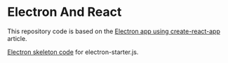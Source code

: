 # Electron And React

This repository code is based on the
[Electron app using create-react-app](https://medium.freecodecamp.org/building-an-electron-application-with-create-react-app-97945861647c)
article.

[Electron skeleton code](https://github.com/electron/electron-quick-start/blob/master/main.js)
for electron-starter.js.
